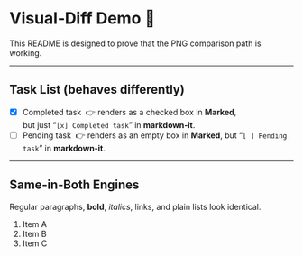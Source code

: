# Visual‑Diff Demo 📸

This README is designed to prove that the PNG comparison path is working.

---

## Task List (behaves differently)

- [x] Completed task &nbsp;👉 renders as a checked box in **Marked**,  
  but just “`[x] Completed task`” in **markdown‑it**.
- [ ] Pending task &nbsp;👉 renders as an empty box in **Marked**,
  but “`[ ] Pending task`” in **markdown‑it**.

---

## Same‑in‑Both Engines

Regular paragraphs, **bold**, *italics*, links, and plain lists look identical.

1. Item A  
2. Item B  
3. Item C
